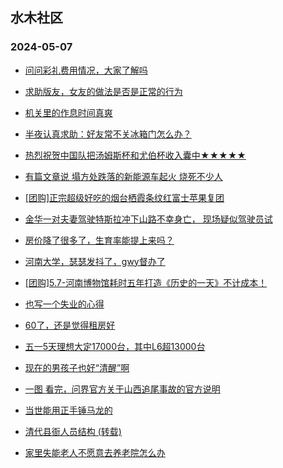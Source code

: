 ## 水木社区 
### 2024-05-07

+ [问问彩礼费用情况，大家了解吗](https://www.mysmth.net/nForum/article/Age/20358165)

+ [求助版友，女友的做法是否是正常的行为](https://www.mysmth.net/nForum/article/Love/6293815)

+ [机关里的作息时间真爽](https://www.mysmth.net/nForum/article/WorkingLife/38518)

+ [半夜认真求助：好友常不关冰箱门怎么办？](https://www.mysmth.net/nForum/article/FamilyLife/1766684767)

+ [热烈祝贺中国队把汤姆斯杯和尤伯杯收入囊中★★★★★](https://www.mysmth.net/nForum/article/Badminton/579604)

+ [有篇文章说 塌方处跌落的新能源车起火 烧死不少人](https://www.mysmth.net/nForum/article/AutoWorld/1944824352)

+ [[团购]正宗超级好吃的烟台栖霞条纹红富士苹果复团](https://www.mysmth.net/nForum/article/ADAgent_TG/1320891)

+ [金华一对夫妻驾驶特斯拉冲下山路不幸身亡， 现场疑似驾驶员试](https://www.mysmth.net/nForum/article/GreenAuto/1566512)

+ [房价降了很多了，生育率能提上来吗？](https://www.mysmth.net/nForum/article/OurEstate/2963152)

+ [河南大学，瑟瑟发抖了，gwy督办了](https://www.mysmth.net/nForum/article/GaoKao/554597)

+ [[团购]5.7-河南博物馆耗时五年打造《历史的一天》不计成本！](https://www.mysmth.net/nForum/article/ADAgent_TG/1320971)

+ [也写一个失业的心得](https://www.mysmth.net/nForum/article/WorkingLife/39057)

+ [60了，还是觉得租房好](https://www.mysmth.net/nForum/article/OurEstate/2964413)

+ [五一5天理想大定17000台，其中L6超13000台](https://www.mysmth.net/nForum/article/GreenAuto/1568429)

+ [现在的男孩子也好“清醒”啊](https://www.mysmth.net/nForum/article/FamilyLife/1766685026)

+ [一图 看完，问界官方关于山西追尾事故的官方说明](https://www.mysmth.net/nForum/article/AutoWorld/1944825180)

+ [当世能用正手锤马龙的](https://www.mysmth.net/nForum/article/Pingpang/2807)

+ [清代县衙人员结构 (转载)](https://www.mysmth.net/nForum/article/NetNovel/486511)

+ [家里失能老人不愿意去养老院怎么办](https://www.mysmth.net/nForum/article/FamilyLife/1766684484)

